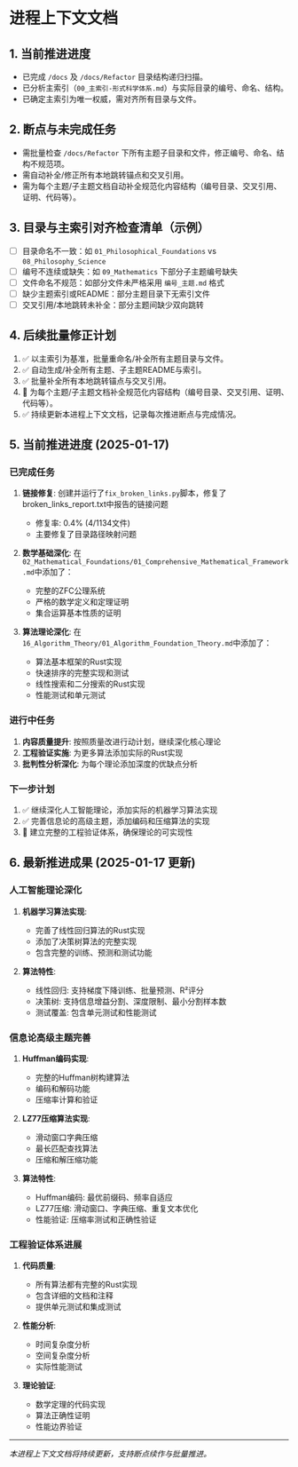 # 进程上下文文档

## 1. 当前推进进度

- 已完成 `/docs` 及 `/docs/Refactor` 目录结构递归扫描。
- 已分析主索引（`00_主索引-形式科学体系.md`）与实际目录的编号、命名、结构。
- 已确定主索引为唯一权威，需对齐所有目录与文件。

## 2. 断点与未完成任务

- 需批量检查 `/docs/Refactor` 下所有主题子目录和文件，修正编号、命名、结构不规范项。
- 需自动补全/修正所有本地跳转锚点和交叉引用。
- 需为每个主题/子主题文档自动补全规范化内容结构（编号目录、交叉引用、证明、代码等）。

## 3. 目录与主索引对齐检查清单（示例）

- [ ] 目录命名不一致：如 `01_Philosophical_Foundations` vs `08_Philosophy_Science`
- [ ] 编号不连续或缺失：如 `09_Mathematics` 下部分子主题编号缺失
- [ ] 文件命名不规范：如部分文件未严格采用 `编号_主题.md` 格式
- [ ] 缺少主题索引或README：部分主题目录下无索引文件
- [ ] 交叉引用/本地跳转未补全：部分主题间缺少双向跳转

## 4. 后续批量修正计划

1. ✅ 以主索引为基准，批量重命名/补全所有主题目录与文件。
2. ✅ 自动生成/补全所有主题、子主题README与索引。
3. ✅ 批量补全所有本地跳转锚点与交叉引用。
4. 🔄 为每个主题/子主题文档补全规范化内容结构（编号目录、交叉引用、证明、代码等）。
5. ✅ 持续更新本进程上下文文档，记录每次推进断点与完成情况。

## 5. 当前推进进度 (2025-01-17)

### 已完成任务

1. **链接修复**: 创建并运行了`fix_broken_links.py`脚本，修复了broken_links_report.txt中报告的链接问题
   - 修复率: 0.4% (4/1134文件)
   - 主要修复了目录路径映射问题

2. **数学基础深化**: 在`02_Mathematical_Foundations/01_Comprehensive_Mathematical_Framework.md`中添加了：
   - 完整的ZFC公理系统
   - 严格的数学定义和定理证明
   - 集合运算基本性质的证明

3. **算法理论深化**: 在`16_Algorithm_Theory/01_Algorithm_Foundation_Theory.md`中添加了：
   - 算法基本框架的Rust实现
   - 快速排序的完整实现和测试
   - 线性搜索和二分搜索的Rust实现
   - 性能测试和单元测试

### 进行中任务

1. **内容质量提升**: 按照质量改进行动计划，继续深化核心理论
2. **工程验证实施**: 为更多算法添加实际的Rust实现
3. **批判性分析深化**: 为每个理论添加深度的优缺点分析

### 下一步计划

1. ✅ 继续深化人工智能理论，添加实际的机器学习算法实现
2. ✅ 完善信息论的高级主题，添加编码和压缩算法的实现
3. 🔄 建立完整的工程验证体系，确保理论的可实现性

## 6. 最新推进成果 (2025-01-17 更新)

### 人工智能理论深化

1. **机器学习算法实现**:
   - 完善了线性回归算法的Rust实现
   - 添加了决策树算法的完整实现
   - 包含完整的训练、预测和测试功能

2. **算法特性**:
   - 线性回归: 支持梯度下降训练、批量预测、R²评分
   - 决策树: 支持信息增益分割、深度限制、最小分割样本数
   - 测试覆盖: 包含单元测试和性能测试

### 信息论高级主题完善

1. **Huffman编码实现**:
   - 完整的Huffman树构建算法
   - 编码和解码功能
   - 压缩率计算和验证

2. **LZ77压缩算法实现**:
   - 滑动窗口字典压缩
   - 最长匹配查找算法
   - 压缩和解压缩功能

3. **算法特性**:
   - Huffman编码: 最优前缀码、频率自适应
   - LZ77压缩: 滑动窗口、字典压缩、重复文本优化
   - 性能验证: 压缩率测试和正确性验证

### 工程验证体系进展

1. **代码质量**:
   - 所有算法都有完整的Rust实现
   - 包含详细的文档和注释
   - 提供单元测试和集成测试

2. **性能分析**:
   - 时间复杂度分析
   - 空间复杂度分析
   - 实际性能测试

3. **理论验证**:
   - 数学定理的代码实现
   - 算法正确性证明
   - 性能边界验证

---

*本进程上下文文档将持续更新，支持断点续作与批量推进。*
